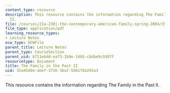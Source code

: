 ```yaml
---
content_type: resource
description: This resource contains the information regarding The Family in the Past
  II.
file: /courses/21a-230j-the-contemporary-american-family-spring-2004/35a45d0eabef37163ba75db1f8a293a3_MIT21A_230JS04_familypast2.pdf
file_type: application/pdf
learning_resource_types:
- Lecture Notes
ocw_type: OCWFile
parent_title: Lecture Notes
parent_type: CourseSection
parent_uid: b711ebdd-eaf3-1b9e-14b5-cb4be9c9307f
resourcetype: Document
title: The Family in the Past II
uid: 35a45d0e-abef-3716-3ba7-5db1f8a293a3
---
```

This resource contains the information regarding The Family in the Past II.

